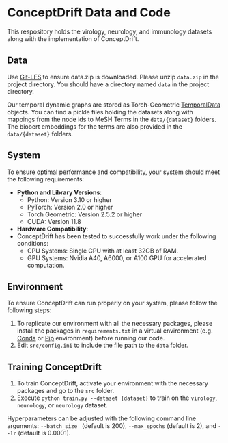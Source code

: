 # ConceptDrift Data and Code
This respository holds the virology, neurology, and immunology datasets along with the implementation of ConceptDrift. 

## Data

Use [Git-LFS](https://git-lfs.com/) to ensure data.zip is downloaded. Please unzip `data.zip` in the project directory. You should have a directory named `data` in the project directory. 

Our temporal dynamic graphs are stored as Torch-Geometric [TemporalData](https://pytorch-geometric.readthedocs.io/en/2.5.0/generated/torch_geometric.data.TemporalData.html) objects. You can find a pickle files holding the datasets along with mappings from the node ids to MeSH Terms in the `data/{dataset}` folders. The biobert embeddings for the terms are also provided in the `data/{dataset}` folders. 

## System 

To ensure optimal performance and compatibility, your system should meet the following requirements:
* **Python and Library Versions**:
	* Python: Version 3.10 or higher
	* PyTorch: Version 2.0 or higher
	* Torch Geometric: Version 2.5.2 or higher
	* CUDA: Version 11.8
* **Hardware Compatibility**:
* ConceptDrift has been tested to successfully work under the following conditions:
	* CPU Systems: Single CPU with at least 32GB of RAM.
	* GPU Systems: Nvidia A40, A6000, or A100 GPU for accelerated computation.

## Environment

To ensure ConceptDrift can run properly on your system, please follow the following steps: 

1. To replicate our environment with all the necessary packages, please install the packages in `requirements.txt` in a virtual environment (e.g. [Conda](https://docs.conda.io/projects/conda/en/latest/user-guide/tasks/manage-environments.html) or [Pip](https://packaging.python.org/en/latest/guides/installing-using-pip-and-virtual-environments/) environment) before running our code.
2. Edit `src/config.ini` to include the file path to the `data` folder. 

## Training ConceptDrift

1. To train ConceptDrift, activate your environment with the necessary packages and go to the `src` folder.
2. Execute `python train.py --dataset {dataset}` to train on the `virology`, `neurology`, or `neurology` dataset. 

Hyperparameters can be adjusted with the following command line arguments:  `--batch_size ` (default is 200), `--max_epochs` (default is 2), and `--lr` (default is 0.0001).
